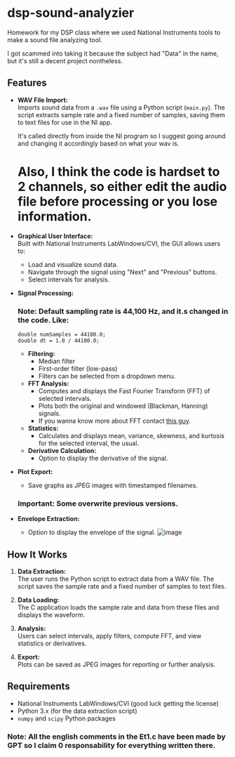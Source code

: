 # dsp-sound-analyzier

Homework for my DSP class where we used National Instruments tools to make a sound file analyzing tool.

I got scammed into taking it because the subject had "Data" in the name, but it's still a decent project nontheless.

## Features

- **WAV File Import:**  
  Imports sound data from a `.wav` file using a Python script (`main.py`). The script extracts sample rate and a fixed number of samples, saving them to text files for use in the NI app.

   It's called directly from inside the NI program so I suggest going around and changing it accordingly based on what your wav is. 

   # Also, I think the code is hardset to 2 channels, so either edit the audio file before processing or you lose information. 

- **Graphical User Interface:**  
  Built with National Instruments LabWindows/CVI, the GUI allows users to:
  - Load and visualize sound data.
  - Navigate through the signal using "Next" and "Previous" buttons.
  - Select intervals for analysis.

- **Signal Processing:**  
    ### Note: Default sampling rate is 44,100 Hz, and it.s changed in the code. Like:
    ```
    double numSamples = 44100.0;
    double dt = 1.0 / 44100.0;
    ```
  - **Filtering:**  
    - Median filter
    - First-order filter (low-pass)
    - Filters can be selected from a dropdown menu.
  - **FFT Analysis:**  
    - Computes and displays the Fast Fourier Transform (FFT) of selected intervals.
    - Plots both the original and windowed (Blackman, Hanning) signals.
    - If you wanna know more about FFT contact [this guy](https://extremq.com/unexpected-fourier).
  - **Statistics:**  
    - Calculates and displays mean, variance, skewness, and kurtosis for the selected interval, the usual.
  - **Derivative Calculation:**  
    - Option to display the derivative of the signal.

- **Plot Export:**  
  - Save graphs as JPEG images with timestamped filenames.
  ### Important: Some overwrite previous versions. 
- **Envelope Extraction:**  
  - Option to display the envelope of the signal.
![image](https://github.com/user-attachments/assets/10dc472e-a537-4da7-8135-12558b5bbefa)

## How It Works

1. **Data Extraction:**  
   The user runs the Python script to extract data from a WAV file. The script saves the sample rate and a fixed number of samples to text files.

2. **Data Loading:**  
   The C application loads the sample rate and data from these files and displays the waveform.

3. **Analysis:**  
   Users can select intervals, apply filters, compute FFT, and view statistics or derivatives.

4. **Export:**  
   Plots can be saved as JPEG images for reporting or further analysis.

## Requirements

- National Instruments LabWindows/CVI (good luck getting the license)
- Python 3.x (for the data extraction script)
- `numpy` and `scipy` Python packages

### Note: All the english comments in the Et1.c have been made by GPT so I claim 0 responsability for everything written there. 
